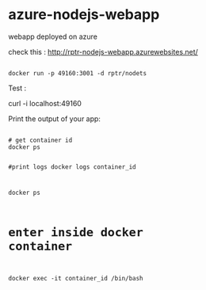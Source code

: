 # azure-nodejs-webapp

webapp deployed on azure

check this : http://rptr-nodejs-webapp.azurewebsites.net/


<code>
docker run -p 49160:3001 -d rptr/nodets
</code>

Test :

curl -i localhost:49160 

Print the output of your app:

<code>
# get container id
docker ps

#print logs
docker logs container_id 

docker ps
# enter inside docker container
docker exec -it container_id /bin/bash
</code>

